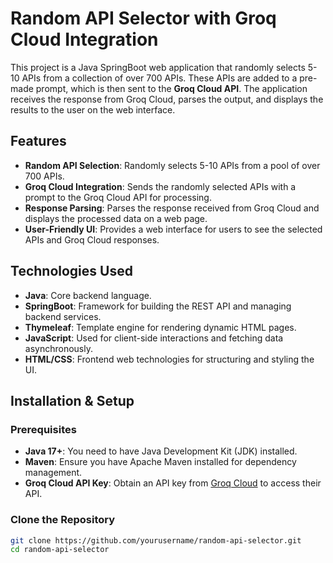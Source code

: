 # Random API Selector with Groq Cloud Integration

This project is a Java SpringBoot web application that randomly selects 5-10 APIs from a collection of over 700 APIs. These APIs are added to a pre-made prompt, which is then sent to the **Groq Cloud API**. The application receives the response from Groq Cloud, parses the output, and displays the results to the user on the web interface.

## Features
- **Random API Selection**: Randomly selects 5-10 APIs from a pool of over 700 APIs.
- **Groq Cloud Integration**: Sends the randomly selected APIs with a prompt to the Groq Cloud API for processing.
- **Response Parsing**: Parses the response received from Groq Cloud and displays the processed data on a web page.
- **User-Friendly UI**: Provides a web interface for users to see the selected APIs and Groq Cloud responses.

## Technologies Used
- **Java**: Core backend language.
- **SpringBoot**: Framework for building the REST API and managing backend services.
- **Thymeleaf**: Template engine for rendering dynamic HTML pages.
- **JavaScript**: Used for client-side interactions and fetching data asynchronously.
- **HTML/CSS**: Frontend web technologies for structuring and styling the UI.

## Installation & Setup

### Prerequisites
- **Java 17+**: You need to have Java Development Kit (JDK) installed.
- **Maven**: Ensure you have Apache Maven installed for dependency management.
- **Groq Cloud API Key**: Obtain an API key from [Groq Cloud](https://groq.com) to access their API.

### Clone the Repository
```bash
git clone https://github.com/yourusername/random-api-selector.git
cd random-api-selector
